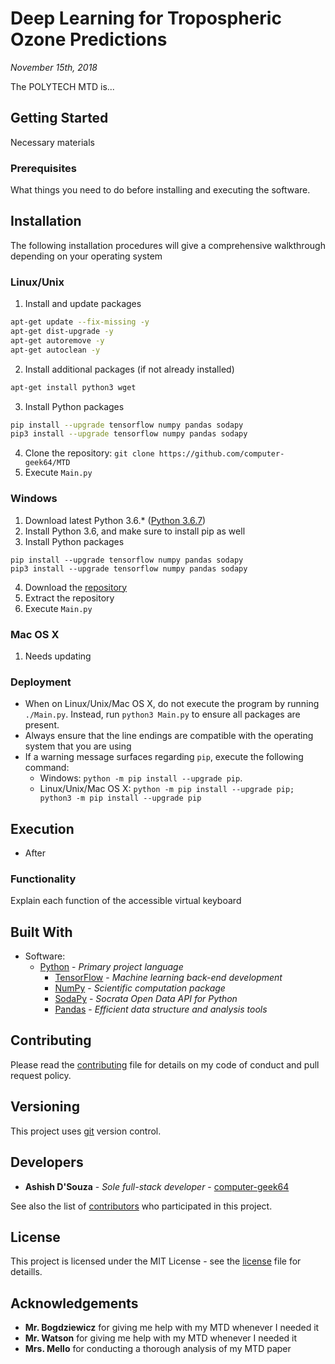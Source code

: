 # Deep Learning for Tropospheric Ozone Predictions
*November 15th, 2018*

The POLYTECH MTD is...

## Getting Started
Necessary materials

### Prerequisites
What things you need to do before installing and executing the software.

## Installation
The following installation procedures will give a comprehensive walkthrough depending on your operating system

### Linux/Unix
1. Install and update packages
```bash
apt-get update --fix-missing -y
apt-get dist-upgrade -y
apt-get autoremove -y
apt-get autoclean -y
```
2. Install additional packages (if not already installed)
```bash
apt-get install python3 wget
```
3. Install Python packages
```bash
pip install --upgrade tensorflow numpy pandas sodapy
pip3 install --upgrade tensorflow numpy pandas sodapy
```
4. Clone the repository: `git clone https://github.com/computer-geek64/MTD`
5. Execute `Main.py`

### Windows
1. Download latest Python 3.6.* ([Python 3.6.7](https://www.python.org/ftp/python/3.6.7/python-3.6.7-amd64.exe))
2. Install Python 3.6, and make sure to install pip as well
3. Install Python packages
```
pip install --upgrade tensorflow numpy pandas sodapy
pip3 install --upgrade tensorflow numpy pandas sodapy
```
4. Download the [repository](https://github.com/computer-geek64/MTD/archive/master.zip)
5. Extract the repository
6. Execute `Main.py`

### Mac OS X
1. Needs updating

### Deployment
* When on Linux/Unix/Mac OS X, do not execute the program by running `./Main.py`. Instead, run `python3 Main.py` to ensure all packages are present.
* Always ensure that the line endings are compatible with the operating system that you are using
* If a warning message surfaces regarding `pip`, execute the following command:
  * Windows: `python -m pip install --upgrade pip`.
  * Linux/Unix/Mac OS X: `python -m pip install --upgrade pip; python3 -m pip install --upgrade pip`

## Execution
* After

### Functionality
Explain each function of the accessible virtual keyboard

## Built With
* Software:
  * [Python](https://www.python.org/) - *Primary project language*
    * [TensorFlow](https://www.tensorflow.org/) - *Machine learning back-end development*
    * [NumPy](http://www.numpy.org/) - *Scientific computation package*
    * [SodaPy](https://pypi.org/project/sodapy/) - *Socrata Open Data API for Python*
    * [Pandas](https://pandas.pydata.org/) - *Efficient data structure and analysis tools*

## Contributing
Please read the [contributing](/docs/CONTRIBUTING.md) file for details on my code of conduct and pull request policy.

## Versioning
This project uses [git](https://git-scm.com/) version control.

## Developers
* **Ashish D'Souza** - *Sole full-stack developer* - [computer-geek64](https://github.com/computer-geek64/)

See also the list of [contributors](/docs/CONTRIBUTORS.md) who participated in this project.

## License
This project is licensed under the MIT License - see the [license](/docs/LICENSE) file for detaills.

## Acknowledgements
* **Mr. Bogdziewicz** for giving me help with my MTD whenever I needed it
* **Mr. Watson** for giving me help with my MTD whenever I needed it
* **Mrs. Mello** for conducting a thorough analysis of my MTD paper
